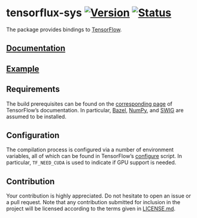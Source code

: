 # tensorflux-sys [![Version][version-icon]][version-page] [![Status][status-icon]][status-page]

The package provides bindings to [TensorFlow][tensorflow].

## [Documentation][documentation]

## [Example](examples/multiplication.rs)

## Requirements

The build prerequisites can be found on the [corresponding
page][tensorflow-setup] of TensorFlow’s documentation. In particular,
[Bazel][bazel], [NumPy][numpy], and [SWIG][swig] are assumed to be installed.

## Configuration

The compilation process is configured via a number of environment variables, all
of which can be found in TensorFlow’s [configure][tensorflow-configure] script.
In particular, `TF_NEED_CUDA` is used to indicate if GPU support is needed.

## Contribution

Your contribution is highly appreciated. Do not hesitate to open an issue or a
pull request. Note that any contribution submitted for inclusion in the project
will be licensed according to the terms given in [LICENSE.md](LICENSE.md).

[bazel]: http://www.bazel.io
[numpy]: http://www.numpy.org
[swig]: http://www.swig.org
[tensorflow]: https://www.tensorflow.org
[tensorflow-configure]: https://github.com/tensorflow/tensorflow/blob/r0.9/configure
[tensorflow-setup]: https://www.tensorflow.org/versions/r0.9/get_started/os_setup.html

[documentation]: https://stainless-steel.github.io/tensorflux-sys
[status-icon]: https://travis-ci.org/stainless-steel/tensorflux-sys.svg?branch=master
[status-page]: https://travis-ci.org/stainless-steel/tensorflux-sys
[version-icon]: https://img.shields.io/crates/v/tensorflux-sys.svg
[version-page]: https://crates.io/crates/tensorflux-sys
